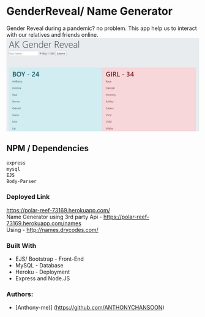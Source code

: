 # GenderReveal/ Name Generator
Gender Reveal during a pandemic? no problem. This app help us to interact with our relatives and friends online.
<img src="https://github.com/ANTHONYCHANSOON/GenderReveal/blob/master/PicForReadMe/Capture.JPG?raw=true" width=800>

## NPM / Dependencies
```
express
mysql
EJS
Body-Parser
```

### Deployed Link
https://polar-reef-73169.herokuapp.com/ <br />
Name Generator using 3rd party Api - https://polar-reef-73169.herokuapp.com/names <br />
Using - http://names.drycodes.com/

### Built With
* EJS/ Bootstrap - Front-End
* MySQL - Database
* Heroku - Deployment
* Express and Node.JS

### Authors: 
* [Anthony-me)] (https://github.com/ANTHONYCHANSOON)

